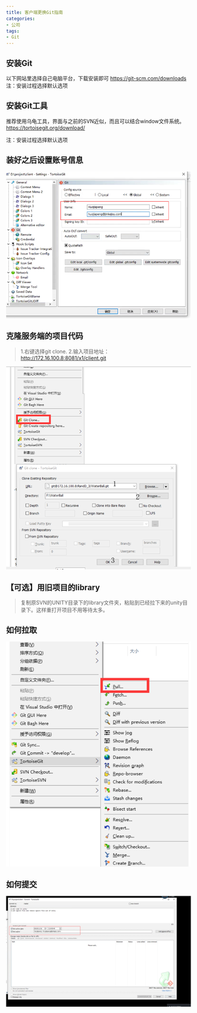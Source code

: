 ```yaml
---
title: 客户端更换Git指南
categories:
- 公司
tags: 
- Git
---
```


## 安装Git

以下网站里选择自己电脑平台，下载安装即可
https://git-scm.com/downloads
注：安装过程选择默认选项

## 安装Git工具

推荐使用乌龟工具，界面与之前的SVN近似，而且可以结合window文件系统。
https://tortoisegit.org/download/

注：安装过程选择默认选项

## 装好之后设置账号信息

![enter description here](./images/1573879504277.png)


## 克隆服务端的项目代码
>1.右键选择git clone. 
2.输入项目地址：http://172.16.100.8:8081/x1/client.git 

![enter description here](./images/1573881914065.png)


## 【可选】用旧项目的library
>复制原SVN的UNITY目录下的library文件夹，粘贴到已经拉下来的unity目录下。这样重打开项目不用等待太多。

## 如何拉取
![enter description here](./images/1573881886011.png)

## 如何提交

![enter description here](./images/1573880787198.png)

